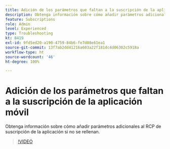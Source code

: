 ```yaml
---
title: Adición de los parámetros que faltan a la suscripción de la aplicación móvil
description: Obtenga información sobre cómo añadir parámetros adicionales al RCP de suscripción de la aplicación si no se rellenan.
feature: Subscriptions
role: Admin
level: Experienced
type: Troubleshooting
kt: 8419
exl-id: 9fd5ed20-a190-4759-84b6-fe7d08e61ea1
source-git-commit: 13f7ab2dd41216a603a22f181dc4d06302c5918a
workflow-type: ht
source-wordcount: '46'
ht-degree: 100%

---
```


# Adición de los parámetros que faltan a la suscripción de la aplicación móvil

Obtenga información sobre cómo añadir parámetros adicionales al RCP de suscripción de la aplicación si no se rellenan.

>[!VIDEO](https://video.tv.adobe.com/v/335950?quality=12&learn=on)
